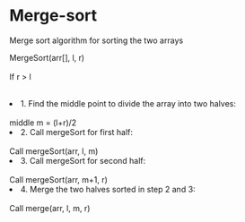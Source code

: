 # Merge-sort
Merge sort algorithm for sorting the two arrays


MergeSort(arr[], l,  r)<br/>
<br/>
If r > l
<br/>
     &emsp;&emsp;&emsp;&emsp; <li>1. Find the middle point to divide the array into two halves:  </li>
             <br/>middle m = (l+r)/2
     &emsp;&emsp;&emsp;&emsp;<li>2. Call mergeSort for first half:   </li>
             <br/>Call mergeSort(arr, l, m)
     &emsp;&emsp;&emsp;&emsp;<li>3. Call mergeSort for second half:  </li>
             <br/>Call mergeSort(arr, m+1, r)
     &emsp;&emsp;&emsp;&emsp;<li>4. Merge the two halves sorted in step 2 and 3: </li>
             <br/>Call merge(arr, l, m, r)
</ul>
